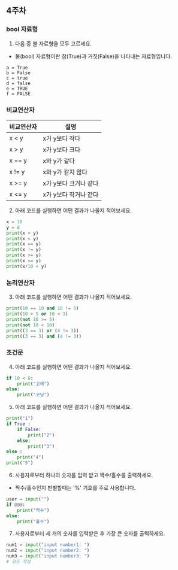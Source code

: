 ## 4주차
### bool 자료형

1. 다음 중 불 자료형을 모두 고르세요.
- 불(bool) 자료형이란 참(True)과 거짓(False)을 나타내는 자료형입니다. 

```
a = True
b = False
c = true
d = false
e = TRUE
f = FALSE
```


### 비교연산자

|비교연산자|설명|    
|-------|---------|
|x < y|x가 y보다 작다|
|x > y|x가 y보다 크다|
|x == y|x와 y가 같다|
|x != y|x와 y가 같지 않다|
|x >= y|x가 y보다 크거나 같다|
|x <= y|x가 y보다 작거나 같다|  


2. 아래 코드를 실행하면 어떤 결과가 나올지 적어보세요.
```python
x = 10 
y = 8
print(x > y)
print(x < y)
print(x == y)
print(x != y)
print(x >= y)
print(x <= y)
print(x/10 < y)
```

### 논리연산자

3. 아래 코드를 실행하면 어떤 결과가 나올지 적어보세요.
```python
print(10 == 10 and 10 != 5)
print(10 > 5 or 10 < 3)
print(not 10 >= 5)
print(not 10 < 10)
print((3 == 3) or (4 != 3))
print((3 == 3) and (4 != 3))
```

### 조건문

4.  아래 코드를 실행하면 어떤 결과가 나올지 적어보세요.
```python
if 10 < 8:
    print("고래")
else:
    print("코딩")
```

5. 아래 코드를 실행하면 어떤 결과가 나올지 적어보세요.

```python
print("1")
if True :
    if False:
        print("2")
    else:
        print("3")
else :
    print("4")
print("5")
```

6. 사용자로부터 하나의 숫자를 입력 받고 짝수/홀수를 출력하세요.
- 짝수/홀수인지 판별할때는 '%' 기호를 주로 사용합니다.

```python
user = input("")
if @@@:
    print("짝수")
else:
    print("홀수")
```


7. 사용자로부터 세 개의 숫자를 입력받은 후 가장 큰 숫자를 출력하세요.
```python
num1 = input("input number1: ")
num2 = input("input number2: ")
num3 = input("input number3: ")
# 코드 작성
```
